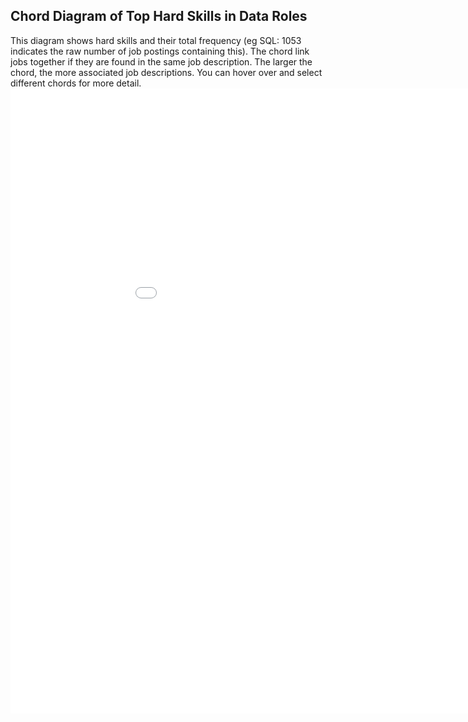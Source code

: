 <div>
<h2>
  Chord Diagram of Top Hard Skills in Data Roles
</h2>
  This diagram shows hard skills and their total frequency (eg SQL: 1053 indicates the raw number of job postings containing this). The chord link jobs together if they are found in the same job description. The larger the chord, the more associated job descriptions. You can hover over and select different chords for more detail.
</div>

<iframe width = "1000" height="1000" seamless frameborder="0" scrolling = "no" src="./images/hard_skills_chord.html"></iframe>
